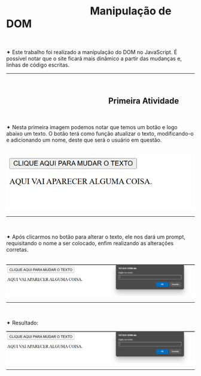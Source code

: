 <h1>        Manipulação de DOM</h1>
<br>
<p>✦ Este trabalho foi realizado a manipulação do DOM no JavaScript.
É possível notar que o site ficará mais dinâmico a partir das mudanças e,
linhas de código escritas.</p>
<hr>
<br>
<h2>             Primeira Atividade</h2>
<br>
<p>✦ Nesta primeira imagem podemos notar que temos um botão e logo abaixo um texto.
O botão terá como função atualizar o texto, modificando-o e adicionando um nome,
deste que será o usuário em questão.</p>
<br>
<img src="/imagens/image.png" alt="imagem-inicial">
<hr>
<br>
<p>✦ Após clicarmos no botão para alterar o texto, ele nos dará um prompt,
requisitando o nome a ser colocado, enfim realizando as alterações corretas.</p>
<br>
<img src="/imagens/image2.png" alt="segunda-imagem">
<hr>
<br>
<p>✦ Resultado:</p>
<img src="/imagens/image2.png" alt="segunda-imagem">
<hr>